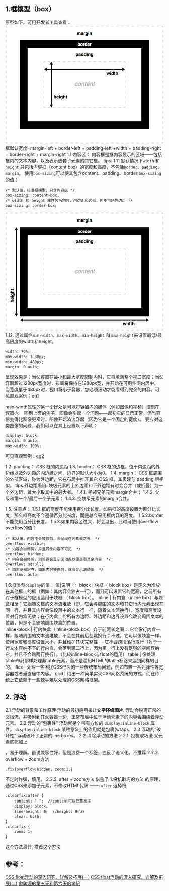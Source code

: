 ## 1.框模型（box）
原型如下，可用开发者工具查看：
![1](images/1.png)
框默认宽度=margin-left + border-left + padding-left +width + padding-right + border-right + margin-right
1.1 内容区：
内容框是框内容显示的区域——包括框内的文本内容，以及表示嵌套子元素的其它框。
tips.
1.11 默认情况下`width` 和 `height` 只包括内容框（content box）的宽度和高度，不包括`border`、`padding`、`margin`。
使用`box-sizing`可以使其包含content、padding、border
`box-sizing`的值：
 ```
/* 默认值，标准框模型，只含内容区 */
box-sizing: content-box;
/* width 和 height 属性包括内容，内边距和边框，但不包括外边距 */
box-sizing: border-box;
```
![2](images/2.png)
1.12. 通过属性`min-width`、`max-width`、`min-height` 和 `max-height`来设置最低/最高限度的width和height。
```
width: 70%;
max-width: 1280px;
min-width: 480px;
margin: 0 auto;

```
呈现效果是：当父容器在最小和最大宽度限制内时，它将填满整个视口宽度；当父容器超过1280px宽度时，布局将保持在1280px宽，并开始在可用空间内居中。 当宽度低于480px时，视口将小于容器，您必须滚动才能看得到完全的内容。可见直观案例：[eg1](https://mdn.github.io/learning-area/css/styling-boxes/box-model-recap/min-max-container.html)

max-width属性的另一个好处是可以将容器内的媒体（例如图像和视频）控制在容器内。 回到上面的例子，图像会引起一个问题——起初它的显示正常，但当容器变得比图像更窄时，图像开始溢流容器（因为它是一个固定的宽度）。
要应对这类图像的问题，我们可以在其上设置以下声明：
```
display: block;
margin: 0 auto;
max-width: 100%;
```
可见直观案例：[eg2](https://mdn.github.io/learning-area/css/styling-boxes/box-model-recap/min-max-image-container.html)

1.2. padding：
 CSS 框的内边距
1.3. border：
CSS 框的边框，位于内边距的外边缘以及外边距的内边缘之间。边界的默认大小为0。
1.4. margin：
 CSS 框周围的外部区域，称为外边距，它在布局中推开其它 CSS 框。其表现与 padding 很相似。
 tips.外边距塌陷: 块级元素的上外边距和下外边距有时会合并（或折叠）为一个外边距，其大小取其中的最大者。
 1.4.1. 相邻兄弟元素margin合并；
 1.4.2. 父级和第一个/最后一个子元素；
 1.4.3. 空块级元素的margin合并。

1.5. 注意点：
1.5.1.框的高度不能使用百分比长度。如果框的高度设置为百分比长度，那么框高度不会遵循百分比长度，而是总会采用框内容的高度。
1.5.2.border不能使用百分比长度。
1.5.3.如果内容区过大，将会溢出，此时可使用overflow
overflow的值：
```
/* 默认值。内容不会被修剪，会呈现在元素框之外  */
overflow: visible;
/* 内容会被修剪，并且其余内容不可见  */
overflow: hidden;
/* 内容会被修剪，浏览器会显示滚动条以便查看其余内容  */
overflow: scroll;
/* 由浏览器定夺，如果内容被修剪，就会显示滚动条  */
overflow: auto;
```
1.6.框类型`display`的值：
值|说明
-|:-
block  |  块框（ block box）是定义为堆放在其他框上的框（例如：其内容会独占一行），而且可以设置它的宽高，之前所有对于框模型的应用适用于块框 （ block box）。
inline  | 行内盒（inline box）与块盒相反：它跟随文档的文本流堆放（即，它会与周围的文本和其它行内元素出现在同一行，并且其内容会像段落中的文本行一样，随着文本流换行）。宽度和高度设置对行内盒无效；在行内盒上的所有内边距、外边距和边界设置会改变周围文本的位置，但是不会影响周围块盒的位置。  
inline-block  |  行内块盒（inline-block box）介于前两者之间： 它会像行内盒一样，跟随周围的文本流堆放，不会在其前后创建换行；不过，它可以像块盒一样，使用宽度和高度设置大小，并且维护其块完整性 — 它不会跨段落行换行（对于一行文本容纳不下的行内盒，会落到第二行上，因为第一行上没有足够的空间容纳它，并且不会跨两行换行）。（比较inline-block与float的运用）
table  |  像处理table布局那样处理非table元素，而不是滥用HTML的table标签来达到同样的目的。
flex  |  处理一些困扰CSS已久的一些传统布局问题，例如布置一系列弹性等宽容器或者垂直居中内容。
 grid  |  给出一种简单实现CSS网格系统的方式，而在传统上它依赖于一些棘手难以处理的CSS网格框架。
## 2. 浮动
2.1 浮动的背景和工作原理
浮动的最初是用来让**文字环绕图片**.
浮动会脱离正常的文档流，并吸附到其父容器一边，正常布局中位于浮动元素下的内容会围绕着浮动元素。
2.2 浮动的“包裹性”
浮动就是个带有方位的 `display:inline-block` 属性。 `display:inline-block` 某种意义上的作用就是包裹(wrap)。
2.3 浮动的”破坏性“
浮动破坏了正常的line boxes。
2.2 清除浮动的方法
2.2.1. 投机取巧法
   父元素底部加上<div style="clear:both;"></div>，易于理解。虽说兼容性好，但是浪费一个标签，违反了语义化，不推荐
2.2.2. overflow + zoom方法
  ```
  .fix{overflow:hidden; zoom:1;}
  ```
不定时炸弹，慎用。
2.2.3. after + zoom方法
借鉴了 1.投机取巧的方法 的原理，通过CSS来添加子元素，不修改HTML代码 ——`:after` 选择符
```
.clearfix:after {
    content: " ";  //content可以任意发挥
    display: block;
    line-height: 0;  //height: 0也行
    clear: both;
}
.clearfix {
    zoom: 1;
}
```
这个方法最佳, 推荐这个方法

##  参考：
[CSS float浮动的深入研究、详解及拓展(一)](http://www.zhangxinxu.com/wordpress/2010/01/css-float%E6%B5%AE%E5%8A%A8%E7%9A%84%E6%B7%B1%E5%85%A5%E7%A0%94%E7%A9%B6%E3%80%81%E8%AF%A6%E8%A7%A3%E5%8F%8A%E6%8B%93%E5%B1%95%E4%B8%80/)
[CSS float浮动的深入研究、详解及拓展(二)](http://www.zhangxinxu.com/wordpress/2010/01/css-float%E6%B5%AE%E5%8A%A8%E7%9A%84%E6%B7%B1%E5%85%A5%E7%A0%94%E7%A9%B6%E3%80%81%E8%AF%A6%E8%A7%A3%E5%8F%8A%E6%8B%93%E5%B1%95%E4%BA%8C/)
[俞綮源的第五天和第六天的笔记](http://ife.baidu.com/note/detail/id/959)
